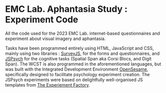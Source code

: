 # EMC Lab. Aphantasia Study : Experiment Code

All the code used for the 2023 EMC Lab. internet-based questionnaires and experiment about visual imagery and aphantasia.

Tasks have been programmed entirely using HTML, JavaScript and CSS, mainly using two libraries : [SurveyJS](https://surveyjs.io/), for the forms and questionnaires, and [JSPsych](https://www.jspsych.org/7.3/) for the cognitive tasks (Spatial Span aka Corsi Blocs, and Digit Span). The WCST is also programmed in the aforementioned languages, but was built with the Integrated Development Environment [OpenSesame](https://osdoc.cogsci.nl/), specifically designed to facilitate psychology experiment creation. The JSPsych experiments were based on delightfully well-organised JS templates from [The Experiement Factory](https://expfactory.github.io/).
